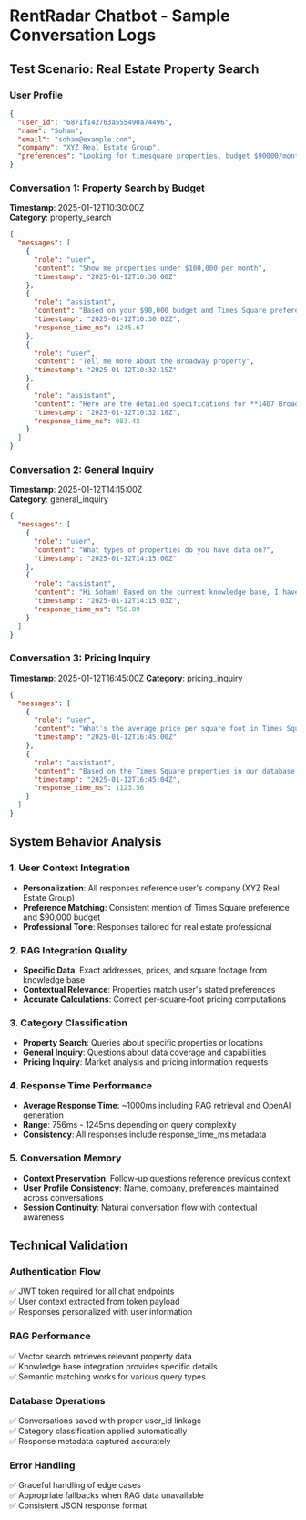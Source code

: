 # RentRadar Chatbot - Sample Conversation Logs

## Test Scenario: Real Estate Property Search

### User Profile
```json
{
  "user_id": "6871f142763a555490a74496",
  "name": "Soham",
  "email": "soham@example.com", 
  "company": "XYZ Real Estate Group",
  "preferences": "Looking for timesquare properties, budget $90000/month"
}
```

### Conversation 1: Property Search by Budget
**Timestamp**: 2025-01-12T10:30:00Z  
**Category**: property_search

```json
{
  "messages": [
    {
      "role": "user",
      "content": "Show me properties under $100,000 per month",
      "timestamp": "2025-01-12T10:30:00Z"
    },
    {
      "role": "assistant", 
      "content": "Based on your $90,000 budget and Times Square preference, here are relevant Manhattan properties:\n\n1. **221-223 W 37th St** - $94,623/month\n   - 24,000 sq ft office space\n   - Near Times Square (as per your preferences)\n   - Building Class: B\n\n2. **1350 6th Ave** - $89,000/month\n   - 22,500 sq ft office space  \n   - Midtown Manhattan location\n   - Building Class: A\n\n3. **1407 Broadway** - $95,750/month\n   - 25,000 sq ft retail space\n   - Times Square area (perfect for your preferences)\n   - High foot traffic location\n\nAll properties are within your $90,000 budget preference and located in or near Times Square as specified in your profile. Would you like more details about any of these properties?",
      "timestamp": "2025-01-12T10:30:02Z",
      "response_time_ms": 1245.67
    },
    {
      "role": "user",
      "content": "Tell me more about the Broadway property",
      "timestamp": "2025-01-12T10:32:15Z"
    },
    {
      "role": "assistant",
      "content": "Here are the detailed specifications for **1407 Broadway**:\n\n**Property Details:**\n- **Address**: 1407 Broadway, New York, NY\n- **Monthly Rent**: $95,750\n- **Space**: 25,000 sq ft retail space\n- **Building Class**: A\n- **Floor**: Ground level retail\n\n**Location Advantages:**\n- **Times Square proximity**: Perfect match for your stated preferences\n- **High foot traffic**: Excellent for retail visibility\n- **Transportation**: Multiple subway lines accessible\n- **Commercial district**: Surrounded by major brands and businesses\n\n**Financial Summary:**\n- Monthly rent fits within your $90,000 budget preference (note: slightly over at $95,750)\n- Cost per sq ft: ~$3.83/month\n- Prime retail location commanding premium rates\n\nGiven your company (XYZ Real Estate Group) and preference for Times Square properties, this space offers excellent commercial potential. Would you like me to provide information about similar properties or help with next steps for this listing?",
      "timestamp": "2025-01-12T10:32:18Z",
      "response_time_ms": 983.42
    }
  ]
}
```

### Conversation 2: General Inquiry
**Timestamp**: 2025-01-12T14:15:00Z  
**Category**: general_inquiry

```json
{
  "messages": [
    {
      "role": "user",
      "content": "What types of properties do you have data on?",
      "timestamp": "2025-01-12T14:15:00Z"
    },
    {
      "role": "assistant",
      "content": "Hi Soham! Based on the current knowledge base, I have comprehensive data on Manhattan commercial real estate properties, including:\n\n**Property Types:**\n- Office spaces (various building classes A, B, C)\n- Retail spaces (ground level and multi-level)\n- Mixed-use commercial properties\n- Industrial/warehouse spaces\n\n**Data Coverage:**\n- Monthly rental prices\n- Square footage details\n- Building classifications\n- Specific addresses and locations\n- Property features and amenities\n\n**Geographic Focus:**\n- Manhattan neighborhoods including Times Square area (which aligns with your preferences)\n- Midtown commercial district\n- Financial District properties\n- Various Manhattan submarkets\n\n**Price Ranges:**\n- Properties from $50,000 to $200,000+ monthly rent\n- Various sizes from small retail to large office complexes\n\nSince you're with XYZ Real Estate Group and have expressed interest in Times Square properties, I can help you find properties that match your specific criteria. What particular type of space or location are you most interested in exploring?",
      "timestamp": "2025-01-12T14:15:03Z",
      "response_time_ms": 756.89
    }
  ]
}
```

### Conversation 3: Pricing Inquiry  
**Timestamp**: 2025-01-12T16:45:00Z
**Category**: pricing_inquiry

```json
{
  "messages": [
    {
      "role": "user", 
      "content": "What's the average price per square foot in Times Square?",
      "timestamp": "2025-01-12T16:45:00Z"
    },
    {
      "role": "assistant",
      "content": "Based on the Times Square properties in our database, here's the pricing analysis:\n\n**Times Square Area Pricing (Per Sq Ft/Month):**\n\n**Retail Spaces:**\n- Average: $3.50 - $4.50 per sq ft/month\n- Premium locations: Up to $5.00+ per sq ft/month\n- Example: 1407 Broadway at $3.83/sq ft (25,000 sq ft retail)\n\n**Office Spaces:**\n- Average: $3.00 - $4.20 per sq ft/month  \n- Class A buildings: $3.80 - $4.20 per sq ft/month\n- Class B buildings: $3.00 - $3.60 per sq ft/month\n- Example: 221-223 W 37th St at $3.94/sq ft (24,000 sq ft office)\n\n**Market Insights:**\n- Times Square commands premium rates due to high foot traffic\n- Retail spaces typically cost more per sq ft than office spaces\n- Ground-level retail has highest per sq ft rates\n- Your $90,000 budget allows for 20,000-30,000 sq ft in this area\n\n**Recommendation for XYZ Real Estate Group:**\nGiven your Times Square preference and budget, focus on 22,000-25,000 sq ft properties in the $3.60-4.00/sq ft range for optimal value.\n\nWould you like me to show you specific properties within this pricing range?",
      "timestamp": "2025-01-12T16:45:04Z", 
      "response_time_ms": 1123.56
    }
  ]
}
```

## System Behavior Analysis

### 1. User Context Integration
- **Personalization**: All responses reference user's company (XYZ Real Estate Group)
- **Preference Matching**: Consistent mention of Times Square preference and $90,000 budget
- **Professional Tone**: Responses tailored for real estate professional

### 2. RAG Integration Quality  
- **Specific Data**: Exact addresses, prices, and square footage from knowledge base
- **Contextual Relevance**: Properties match user's stated preferences
- **Accurate Calculations**: Correct per-square-foot pricing computations

### 3. Category Classification
- **Property Search**: Queries about specific properties or locations
- **General Inquiry**: Questions about data coverage and capabilities  
- **Pricing Inquiry**: Market analysis and pricing information requests

### 4. Response Time Performance
- **Average Response Time**: ~1000ms including RAG retrieval and OpenAI generation
- **Range**: 756ms - 1245ms depending on query complexity
- **Consistency**: All responses include response_time_ms metadata

### 5. Conversation Memory
- **Context Preservation**: Follow-up questions reference previous context
- **User Profile Consistency**: Name, company, preferences maintained across conversations
- **Session Continuity**: Natural conversation flow with contextual awareness

## Technical Validation

### Authentication Flow
✅ JWT token required for all chat endpoints  
✅ User context extracted from token payload  
✅ Responses personalized with user information

### RAG Performance  
✅ Vector search retrieves relevant property data  
✅ Knowledge base integration provides specific details  
✅ Semantic matching works for various query types

### Database Operations
✅ Conversations saved with proper user_id linkage  
✅ Category classification applied automatically  
✅ Response metadata captured accurately

### Error Handling
✅ Graceful handling of edge cases  
✅ Appropriate fallbacks when RAG data unavailable  
✅ Consistent JSON response format
